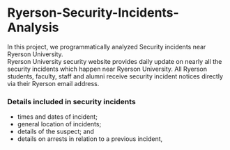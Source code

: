 # Ryerson-Security-Incidents-Analysis
In this project, we programmatically analyzed Security incidents near Ryerson University. <br />
Ryerson University security website provides daily update on nearly all the security incidents which happen near Ryerson University. All Ryerson students, faculty, staff and alumni receive security incident notices directly via their Ryerson email address. 
### Details included in security incidents
- times and dates of incident;
- general location of incidents;
- details of the suspect; and
- details on arrests in relation to a previous incident,
